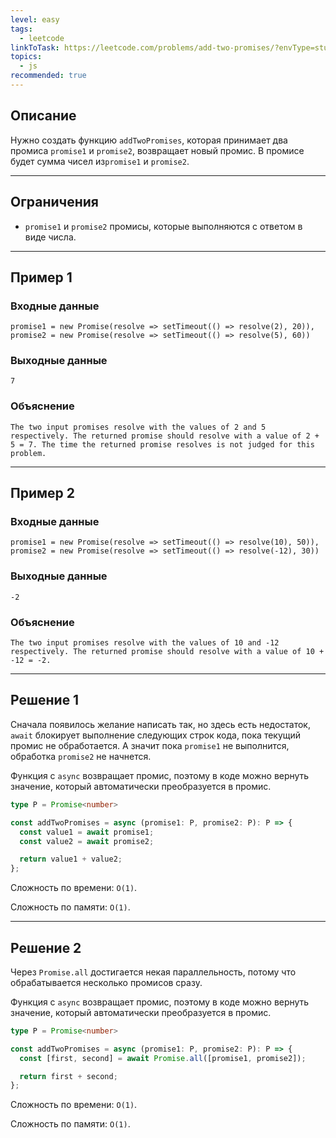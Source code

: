 ```yaml
---
level: easy
tags:
  - leetcode
linkToTask: https://leetcode.com/problems/add-two-promises/?envType=study-plan-v2&envId=30-days-of-javascript
topics:
  - js
recommended: true
---
```

## Описание

Нужно создать функцию `addTwoPromises`, которая принимает два промиса `promise1` и `promise2`, возвращает новый промис. В промисе будет сумма чисел из`promise1` и `promise2`.

---
## Ограничения

- `promise1` и `promise2` промисы, которые выполняются с ответом в виде числа.

---
## Пример 1

### Входные данные

```
promise1 = new Promise(resolve => setTimeout(() => resolve(2), 20)), 
promise2 = new Promise(resolve => setTimeout(() => resolve(5), 60))
```
### Выходные данные

```
7
```
### Объяснение

```
The two input promises resolve with the values of 2 and 5 respectively. The returned promise should resolve with a value of 2 + 5 = 7. The time the returned promise resolves is not judged for this problem.
```

---
## Пример 2

### Входные данные

```
promise1 = new Promise(resolve => setTimeout(() => resolve(10), 50)), 
promise2 = new Promise(resolve => setTimeout(() => resolve(-12), 30))
```
### Выходные данные

```
-2
```
### Объяснение

```
The two input promises resolve with the values of 10 and -12 respectively. The returned promise should resolve with a value of 10 + -12 = -2.
```

---
## Решение 1

Сначала появилось желание написать так, но здесь есть недостаток, `await` блокирует выполнение следующих строк кода, пока текущий промис не обработается. А значит пока `promise1` не выполнится, обработка `promise2` не начнется.

Функция с `async` возвращает промис, поэтому в коде можно вернуть значение, который автоматически преобразуется в промис.

```typescript
type P = Promise<number>

const addTwoPromises = async (promise1: P, promise2: P): P => {
  const value1 = await promise1;
  const value2 = await promise2;

  return value1 + value2;
};
```

Сложность по времени: `O(1)`.

Сложность по памяти: `O(1)`.

---
## Решение 2

Через `Promise.all` достигается некая параллельность, потому что обрабатывается несколько промисов сразу.

Функция с `async` возвращает промис, поэтому в коде можно вернуть значение, который автоматически преобразуется в промис.

```typescript
type P = Promise<number>

const addTwoPromises = async (promise1: P, promise2: P): P => {
  const [first, second] = await Promise.all([promise1, promise2]);

  return first + second;
};
```

Сложность по времени: `O(1)`.

Сложность по памяти: `O(1)`.